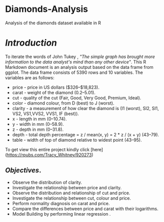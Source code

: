 # Diamonds-Analysis
Analysis of the diamonds dataset available in R
# *Introduction*
To iterate the words of John Tukey , _"The simple graph has brought more information to the data analyst's mind than any other device"_. This R Markdown document is an analysis output based on the data frame from ggplot. The data frame consists of 5390 rows and 10 variables.
The variables are as follows:

* price - price in US dollars (\$326–\$18,823).
* carat - weight of the diamond (0.2–5.01).
* cut - quality of the cut (Fair, Good, Very Good, Premium, Ideal).
* color - diamond colour, from D (best) to J (worst).
* clarity - a measurement of how clear the diamond is (I1 (worst), SI2, SI1, VS2, VS1,VVS2, VVS1, IF (best)).
* x - length in mm (0–10.74).
* y - width in mm (0–58.9).
* z - depth in mm (0–31.8).
* depth - total depth percentage = z / mean(x, y) = 2 * z / (x + y) (43–79).
* table - width of top of diamond relative to widest point (43–95).

To get view this entire project kindly click [here] (https://rpubs.com/Tracy_Whitney/920273)
## *Objectives*.

* Observe the distribution of clarity.
* Investigate the relationship between price and clarity.
* Observe the distribution and relationship of cut and price.
* Investigate the relationship between cut, colour and price.
* Perform normality diagnosis on carat and price.
* Compare the differences between price and carat with their logarithms.
* Model Building by performing linear regression .

